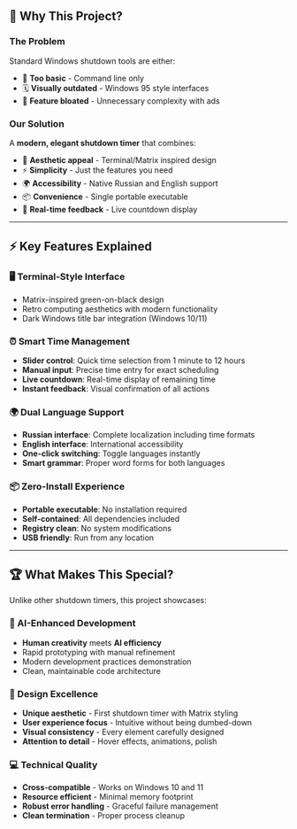 ## 🎯 Why This Project?

### The Problem
Standard Windows shutdown tools are either:
- 🥱 **Too basic** - Command line only
- 🗓️ **Visually outdated** - Windows 95 style interfaces  
- 🤯 **Feature bloated** - Unnecessary complexity with ads

### Our Solution
A **modern, elegant shutdown timer** that combines:
- 🎨 **Aesthetic appeal** - Terminal/Matrix inspired design
- ⚡ **Simplicity** - Just the features you need  
- 🌍 **Accessibility** - Native Russian and English support
- 📦 **Convenience** - Single portable executable
- 🔄 **Real-time feedback** - Live countdown display

---

## ⚡ Key Features Explained

### 🖥️ Terminal-Style Interface
- Matrix-inspired green-on-black design
- Retro computing aesthetics with modern functionality
- Dark Windows title bar integration (Windows 10/11)

### ⏰ Smart Time Management  
- **Slider control**: Quick time selection from 1 minute to 12 hours
- **Manual input**: Precise time entry for exact scheduling
- **Live countdown**: Real-time display of remaining time
- **Instant feedback**: Visual confirmation of all actions

### 🌍 Dual Language Support
- **Russian interface**: Complete localization including time formats
- **English interface**: International accessibility  
- **One-click switching**: Toggle languages instantly
- **Smart grammar**: Proper word forms for both languages

### 📦 Zero-Install Experience
- **Portable executable**: No installation required
- **Self-contained**: All dependencies included
- **Registry clean**: No system modifications
- **USB friendly**: Run from any location

---

## 🏆 What Makes This Special?

Unlike other shutdown timers, this project showcases:

### 🤖 AI-Enhanced Development
- **Human creativity** meets **AI efficiency**
- Rapid prototyping with manual refinement
- Modern development practices demonstration
- Clean, maintainable code architecture

### 🎨 Design Excellence
- **Unique aesthetic** - First shutdown timer with Matrix styling
- **User experience focus** - Intuitive without being dumbed-down
- **Visual consistency** - Every element carefully designed
- **Attention to detail** - Hover effects, animations, polish

### 💻 Technical Quality
- **Cross-compatible** - Works on Windows 10 and 11
- **Resource efficient** - Minimal memory footprint
- **Robust error handling** - Graceful failure management
- **Clean termination** - Proper process cleanup
